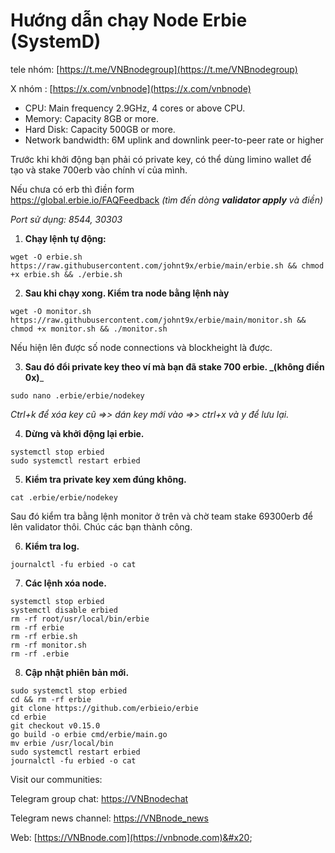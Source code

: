 # Hướng dẫn chạy Node Erbie (SystemD)

tele nhóm: [https://t.me/VNBnodegroup](https://t.me/VNBnodegroup)

X nhóm : [https://x.com/vnbnode](https://x.com/vnbnode)

* CPU: Main frequency 2.9GHz, 4 cores or above CPU.
* Memory: Capacity 8GB or more.
* Hard Disk: Capacity 500GB or more.
* Network bandwidth: 6M uplink and downlink peer-to-peer rate or higher

Trước khi khởi động bạn phải có private key, có thể dùng limino wallet để tạo và stake 700erb vào chính ví của mình.

Nếu chưa có erb thì điền form\
https://global.erbie.io/FAQFeedback _(tìm đến dòng **validator apply** và điền)_

_Port sử dụng: 8544, 30303_

1. **Chạy lệnh tự động:**

```
wget -O erbie.sh https://raw.githubusercontent.com/johnt9x/erbie/main/erbie.sh && chmod +x erbie.sh && ./erbie.sh
```

2. **Sau khi chạy xong. Kiểm tra node bằng lệnh này**

```
wget -O monitor.sh https://raw.githubusercontent.com/johnt9x/erbie/main/monitor.sh && chmod +x monitor.sh && ./monitor.sh
```

Nếu hiện lên được số node connections và blockheight là được.



3. **Sau đó đổi private key theo ví mà bạn đã stake 700 erbie. **_**(không điền 0x)**_

```
sudo nano .erbie/erbie/nodekey
```

_Ctrl+k để xóa key cũ =>> dán key mới vào =>> ctrl+x và y để lưu lại._

4. **Dừng và khởi động lại erbie.**

```
systemctl stop erbied 
sudo systemctl restart erbied  
```

5. **Kiểm tra private key xem đúng không.**

```
cat .erbie/erbie/nodekey
```

Sau đó kiểm tra bằng lệnh monitor ở trên và chờ team stake 69300erb để lên validator thôi. Chúc các bạn thành công.

6. **Kiểm tra log.**

```
journalctl -fu erbied -o cat
```

7. **Các lệnh xóa node.**

```
systemctl stop erbied
systemctl disable erbied
rm -rf root/usr/local/bin/erbie
rm -rf erbie
rm -rf erbie.sh
rm -rf monitor.sh
rm -rf .erbie
```

8. **Cập nhật phiên bản mới.**

```
sudo systemctl stop erbied
cd && rm -rf erbie
git clone https://github.com/erbieio/erbie
cd erbie
git checkout v0.15.0
go build -o erbie cmd/erbie/main.go
mv erbie /usr/local/bin
sudo systemctl restart erbied
journalctl -fu erbied -o cat
```

Visit our communities:

Telegram group chat: [https://VNBnodechat](https://t.me/+4aLsnP6JHhY4YTY1)

Telegram news channel: [https://VNBnode\_news](https://t.me/+IpfWe\_pX7UlkMzY1)

Web: [https://VNBnode.com](https://vnbnode.com)&#x20;
